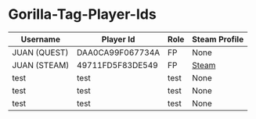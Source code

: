 # Gorilla-Tag-Player-Ids

| Username      | Player Id          | Role | Steam Profile                                           |
|---------------|--------------------|------|---------------------------------------------------------|
| JUAN (QUEST)  | DAA0CA99F067734A   | FP   | None                                                    |
| JUAN (STEAM)  | 49711FD5F83DE549   | FP   | [Steam](https://steamcommunity.com/profiles/76561199044613085) |
| test          | test               | test | None                                                    |
| test          | test               | test | None                                                    |
| test          | test               | test | None                                                    |

